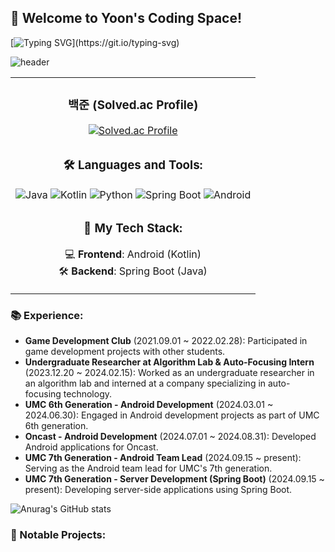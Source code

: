 ## 👋 Welcome to Yoon's Coding Space!

[![Typing SVG](https://readme-typing-svg.demolab.com?font=Fira+Code&pause=1000&color=BE76F7&center=true&width=435&lines=Hi!!+Welcome+to+Yoons+home!)](https://git.io/typing-svg)

![header](https://capsule-render.vercel.app/api?type=shark&color=auto&height=250&section=header&text=Welcome%0AI'm%0AYoon%0Ahaha&fontSize=70&animation=scaleIn)


<table width="100%">
  <!-- 백준(Solved.ac Profile) -->
  <tr>
    <td align="center">
      <h3>백준 (Solved.ac Profile)</h3>
      <a href="https://solved.ac/dkssudsksdbsldia">
        <img src="http://mazassumnida.wtf/api/v2/generate_badge?boj=dkssudsksdbsldia" alt="Solved.ac Profile">
      </a>
    </td>
  </tr>

  <!-- Languages and Tools -->
  <tr>
    <td align="center">
      <h3>🛠️ Languages and Tools:</h3>
      <img src="https://img.shields.io/badge/Java-ED8B00?style=for-the-badge&logo=java&logoColor=white" alt="Java">
      <img src="https://img.shields.io/badge/Kotlin-0095D5?style=for-the-badge&logo=kotlin&logoColor=white" alt="Kotlin">
      <img src="https://img.shields.io/badge/Python-3776AB?style=for-the-badge&logo=python&logoColor=white" alt="Python">
      <img src="https://img.shields.io/badge/Spring%20Boot-6DB33F?style=for-the-badge&logo=spring-boot&logoColor=white" alt="Spring Boot">
      <img src="https://img.shields.io/badge/Android-3DDC84?style=for-the-badge&logo=android&logoColor=white" alt="Android">
    </td>
  </tr>

  <!-- My Tech Stack -->
  <tr>
    <td align="center">
      <h3>🚀 My Tech Stack:</h3>
      <ul style="list-style:none; padding:0;">
        <li>💻 <strong>Frontend</strong>: Android (Kotlin)</li>
        <li>🛠️ <strong>Backend</strong>: Spring Boot (Java)</li>
      </ul>
    </td>
  </tr>
</table>



### 📚 Experience:
- **Game Development Club** (2021.09.01 ~ 2022.02.28): Participated in game development projects with other students.
- **Undergraduate Researcher at Algorithm Lab & Auto-Focusing Intern** (2023.12.20 ~ 2024.02.15): Worked as an undergraduate researcher in an algorithm lab and interned at a company specializing in auto-focusing technology.
- **UMC 6th Generation - Android Development** (2024.03.01 ~ 2024.06.30): Engaged in Android development projects as part of UMC 6th generation.
- **Oncast - Android Development** (2024.07.01 ~ 2024.08.31): Developed Android applications for Oncast.
- **UMC 7th Generation - Android Team Lead** (2024.09.15 ~ present): Serving as the Android team lead for UMC's 7th generation.
- **UMC 7th Generation - Server Development (Spring Boot)** (2024.09.15 ~ present): Developing server-side applications using Spring Boot.

![Anurag's GitHub stats](https://github-readme-stats.vercel.app/api?username=Yoon0221&show_icons=true&theme=radical)

### 💼 Notable Projects:


